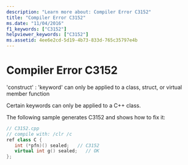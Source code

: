 ```yaml
---
description: "Learn more about: Compiler Error C3152"
title: "Compiler Error C3152"
ms.date: "11/04/2016"
f1_keywords: ["C3152"]
helpviewer_keywords: ["C3152"]
ms.assetid: 4ee6e2cd-5d19-4b73-833d-765c35797e4b
---
```

# Compiler Error C3152

'construct' : 'keyword' can only be applied to a class, struct, or virtual member function

Certain keywords can only be applied to a C++ class.

The following sample generates C3152 and shows how to fix it:

```cpp
// C3152.cpp
// compile with: /clr /c
ref class C {
   int (*pfn)() sealed;   // C3152
   virtual int g() sealed;   // OK
};
```
